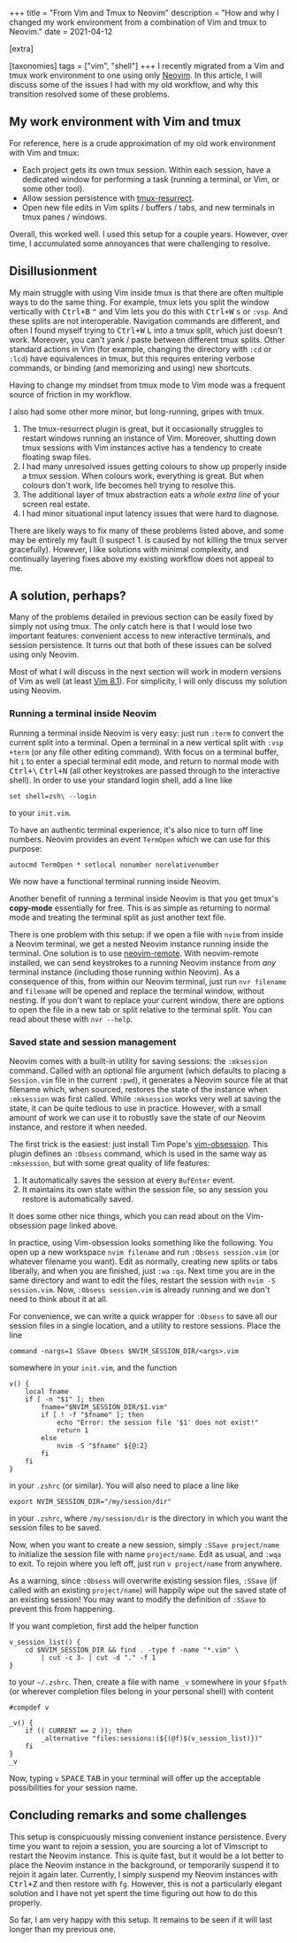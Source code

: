 +++
title = "From Vim and Tmux to Neovim"
description = "How and why I changed my work environment from a combination of Vim and tmux to Neovim."
date = 2021-04-12

[extra]

[taxonomies]
tags = ["vim", "shell"]
+++
I recently migrated from a Vim and tmux work environment to one using only [Neovim](https://github.com/neovim/neovim).
In this article, I will discuss some of the issues I had with my old workflow, and why this transition resolved some of these problems.

## My work environment with Vim and tmux
For reference, here is a crude approximation of my old work environment with Vim and tmux:

- Each project gets its own tmux session.
Within each session, have a dedicated window for performing a task (running a terminal, or Vim, or some other tool).
- Allow session persistence with [tmux-resurrect](https://github.com/tmux-plugins/tmux-resurrect).
- Open new file edits in Vim splits / buffers / tabs, and new terminals in tmux panes / windows.

Overall, this worked well.
I used this setup for a couple years.
However, over time, I accumulated some annoyances that were challenging to resolve.

## Disillusionment
My main struggle with using Vim inside tmux is that there are often multiple ways to do the same thing.
For example, tmux lets you split the window vertically with <kbd>Ctrl+B</kbd> <kbd>"</kbd> and Vim lets you do this with <kbd>Ctrl+W</kbd> <kbd>s</kbd> or `:vsp`.
And these splits are not interoperable.
Navigation commands are different, and often I found myself trying to <kbd>Ctrl+W</kbd> <kbd>L</kbd> into a tmux split, which just doesn't work.
Moreover, you can't yank / paste between different tmux splits.
Other standard actions in Vim (for example, changing the directory with `:cd` or `:lcd`) have equivalences in tmux, but this requires entering verbose commands, or binding (and memorizing and using) new shortcuts.

Having to change my mindset from tmux mode to Vim mode was a frequent source of friction in my workflow.

I also had some other more minor, but long-running, gripes with tmux.

1. The tmux-resurrect plugin is great, but it occasionally struggles to restart windows running an instance of Vim.
Moreover, shutting down tmux sessions with Vim instances active has a tendency to create floating swap files.
2. I had many unresolved issues getting colours to show up properly inside a tmux session.
When colours work, everything is great.
But when colours don't work, life becomes hell trying to resolve this.
3. The additional layer of tmux abstraction eats a _whole extra line_ of your screen real estate.
4. I had minor situational input latency issues that were hard to diagnose.

There are likely ways to fix many of these problems listed above, and some may be entirely my fault (I suspect 1. is caused by not killing the tmux server gracefully).
However, I like solutions with minimal complexity, and continually layering fixes above my existing workflow does not appeal to me.

## A solution, perhaps?
Many of the problems detailed in previous section can be easily fixed by simply not using tmux.
The only catch here is that I would lose two important features: convenient access to new interactive terminals, and session persistence.
It turns out that both of these issues can be solved using only Neovim.

Most of what I will discuss in the next section will work in modern versions of Vim as well (at least [Vim 8.1](https://www.vim.org/vim-8.1-released.php)).
For simplicity, I will only discuss my solution using Neovim.

### Running a terminal inside Neovim
Running a terminal inside Neovim is very easy: just run `:term` to convert the current split into a terminal.
Open a terminal in a new vertical split with `:vsp +term` (or any file other editing command).
With focus on a terminal buffer, hit `i` to enter a special terminal edit mode, and return to normal mode with <kbd>Ctrl+\\</kbd> <kbd>Ctrl+N</kbd> (all other keystrokes are passed through to the interactive shell).
In order to use your standard login shell, add a line like
```
set shell=zsh\ --login
```
to your `init.vim`.

To have an authentic terminal experience, it's also nice to turn off line numbers.
Neovim provides an event `TermOpen` which we can use for this purpose:
```
autocmd TermOpen * setlocal nonumber norelativenumber
```
We now have a functional terminal running inside Neovim.

Another benefit of running a terminal inside Neovim is that you get tmux's **copy-mode** essentially for free.
This is as simple as returning to normal mode and treating the terminal split as just another text file.

There is one problem with this setup: if we open a file with `nvim` from inside a Neovim terminal, we get a nested Neovim instance running inside the terminal.
One solution is to use [neovim-remote](https://github.com/mhinz/neovim-remote).
With neovim-remote installed, we can send keystrokes to a running Neovim instance from _any_ terminal instance (including those running within Neovim).
As a consequence of this, from within our Neovim terminal, just run `nvr filename` and `filename` will be opened and replace the terminal window, without nesting.
If you don't want to replace your current window, there are options to open the file in a new tab or split relative to the terminal split.
You can read about these with `nvr --help`.

### Saved state and session management
Neovim comes with a built-in utility for saving sessions: the `:mksession` command.
Called with an optional file argument (which defaults to placing a `Session.vim` file in the current `:pwd`), it generates a Neovim source file at that filename which, when sourced, restores the state of the instance when `:mksession` was first called.
While `:mksession` works very well at saving the state, it can be quite tedious to use in practice.
However, with a small amount of work we can use it to robustly save the state of our Neovim instance, and restore it when needed.

The first trick is the easiest: just install Tim Pope's [vim-obsession](https://github.com/tpope/vim-obsession).
This plugin defines an `:Obsess` command, which is used in the same way as `:mksession`, but with some great quality of life features:

1. It automatically saves the session at every `BufEnter` event.
2. It maintains its own state within the session file, so any session you restore is automatically saved.

It does some other nice things, which you can read about on the Vim-obsession page linked above.

In practice, using Vim-obsession looks something like the following.
You open up a new workspace `nvim filename` and run `:Obsess session.vim` (or whatever filename you want).
Edit as normally, creating new splits or tabs liberally, and when you are finished, just `:wa` `:qa`.
Next time you are in the same directory and want to edit the files, restart the session with `nvim -S session.vim`.
Now, `:Obsess session.vim` is already running and we don't need to think about it at all.

For convenience, we can write a quick wrapper for `:Obsess` to save all our session files in a single location, and a utility to restore sessions.
Place the line
```
command -nargs=1 SSave Obsess $NVIM_SESSION_DIR/<args>.vim
```
somewhere in your `init.vim`, and the function
```
v() {
    local fname
    if [ -n "$1" ]; then
        fname="$NVIM_SESSION_DIR/$1.vim"
        if [ ! -f "$fname" ]; then
            echo "Error: the session file '$1' does not exist!"
            return 1
        else
            nvim -S "$fname" ${@:2}
        fi
    fi
}
```
in your `.zshrc` (or similar).
You will also need to place a line like
```
export NVIM_SESSION_DIR="/my/session/dir"
```
in your `.zshrc`, where `/my/session/dir` is the directory in which you want the session files to be saved.

Now, when you want to create a new session, simply `:SSave project/name` to initialize the session file with name `project/name`.
Edit as usual, and `:wqa` to exit.
To rejoin where you left off, just run `v project/name` from anywhere.

As a warning, since `:Obsess` will overwrite existing session files, `:SSave` (if called with an existing `project/name`) will happily wipe out the saved state of an existing session!
You may want to modify the definition of `:SSave` to prevent this from happening.

If you want completion, first add the helper function
```
v_session_list() {
    cd $NVIM_SESSION_DIR && find . -type f -name "*.vim" \
        | cut -c 3- | cut -d "." -f 1
}
```
to your `~/.zshrc`.
Then, create a file with name `_v` somewhere in your `$fpath` (or wherever completion files belong in your personal shell) with content
```
#compdef v

_v() {
    if (( CURRENT == 2 )); then
        _alternative "files:sessions:(${(@f)$(v_session_list)})"
    fi
}
_v
```
Now, typing `v` <kbd>SPACE</kbd> <kbd>TAB</kbd> in your terminal will offer up the acceptable possibilities for your session name.

## Concluding remarks and some challenges
This setup is conspicuously missing convenient instance persistence.
Every time you want to rejoin a session, you are sourcing a lot of Vimscript to restart the Neovim instance.
This is quite fast, but it would be a lot better to place the Neovim instance in the background, or temporarily suspend it to rejoin it again later.
Currently, I simply suspend my Neovim instances with <kbd>Ctrl+Z</kbd> and then restore with `fg`.
However, this is not a particularly elegant solution and I have not yet spent the time figuring out how to do this properly.

So far, I am very happy with this setup.
It remains to be seen if it will last longer than my previous one.
